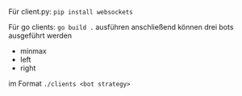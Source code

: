 Für client.py:
`pip install websockets`

Für go clients:
`go build .` ausführen
anschließend können drei bots ausgeführt werden
- minmax
- left
- right

im Format `./clients <bot strategy>`


